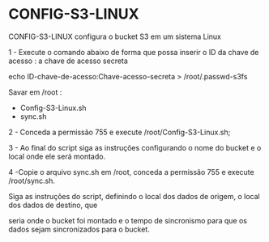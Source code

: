 # CONFIG-S3-LINUX
CONFIG-S3-LINUX  configura o bucket S3 em um sistema Linux

1 - Execute o comando abaixo de forma que possa inserir o ID da chave de acesso : a chave de acesso secreta

echo ID-chave-de-acesso:Chave-acesso-secreta > /root/.passwd-s3fs

Savar em /root :

- Config-S3-Linux.sh
- sync.sh

2 - Conceda a permissão 755 e execute /root/Config-S3-Linux.sh;

3 - Ao final do script siga as instruções configurando o nome do bucket e o local onde ele será montado.

4 -Copie o arquivo sync.sh em /root, conceda a permissão 755 e execute /root/sync.sh.

Siga as instruções do script, definindo o local dos dados de origem, o local dos dados de destino, que 

seria onde o bucket foi montado e o tempo de sincronismo para que os dados sejam sincronizados para o bucket.


